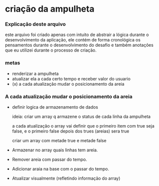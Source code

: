 # criação da ampulheta

### Explicação deste arquivo

este arquivo foi criado apenas com intuito de abstrair a lógica durante o desenvolvimento da aplicação, ele contém de forma cronológica os pensamentos durante o desenvolvimento do desafio e também anotações que eu utilizei durante o processo de criação.

### metas

- renderizar a ampulheta
- atualizar ela a cada certo tempo e receber valor do usuario
- (x) a cada atualização mudar o posicionamento da areia

### A cada atualização mudar o posicionamento da areia

- definir logica de armazenamento de dados

  ideia:
  criar um array q armazene o status de cada linha da ampulheta

  a cada atualização o array vai definir que o primeiro item com true seja false, e o primeiro false depois dos trues (areias) sera true

  criar um array com metade true e metade false

- Armazenar no array quais linhas tem areia.

- Remover areia com passar do tempo.

- Adicionar araia na base com o passar do tempo.

- Atualizar visualmente (refletindo informação do array)
